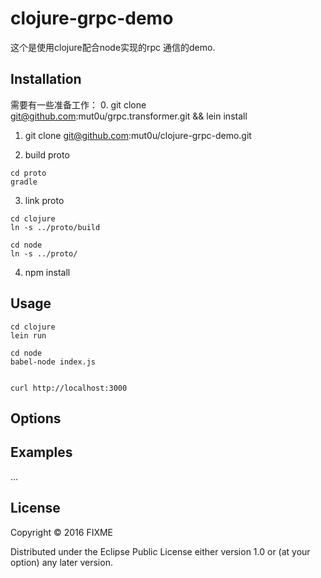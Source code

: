 # clojure-grpc-demo

这个是使用clojure配合node实现的rpc 通信的demo.



## Installation
需要有一些准备工作：
0. git clone git@github.com:mut0u/grpc.transformer.git && lein install
1. git clone git@github.com:mut0u/clojure-grpc-demo.git


2. build proto
```
cd proto
gradle
```


3. link proto

```
cd clojure
ln -s ../proto/build

```

```
cd node
ln -s ../proto/
```


4. npm install


## Usage

    cd clojure
    lein run

    cd node
    babel-node index.js


    curl http://localhost:3000



## Options



## Examples

...




## License

Copyright © 2016 FIXME

Distributed under the Eclipse Public License either version 1.0 or (at
your option) any later version.

